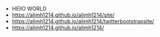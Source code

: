 - HEllO WORLD
- https://alimh1214.github.io/alimh1214/site/
- https://alimh1214.github.io/alimh1214/twitterbootstrapsite/
- https://alimh1214.github.io/alimh1214/
